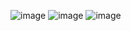 ![image](https://user-images.githubusercontent.com/92409662/202587461-802043f6-94f1-4f2b-8f5e-3f4c55cd42fd.png)
![image](https://user-images.githubusercontent.com/92409662/202587767-704043a0-0ce6-468d-813c-0ea6aa116d2b.png)
![image](https://user-images.githubusercontent.com/92409662/202587870-e38f5992-4e65-4cf5-ac79-dbeff75e2357.png)
